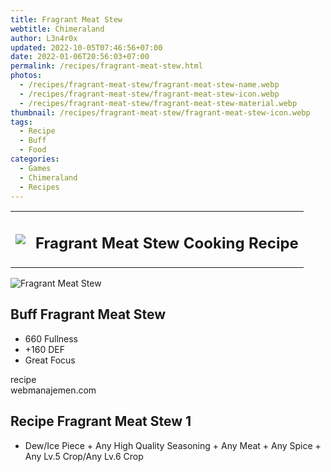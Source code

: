 ```yaml
---
title: Fragrant Meat Stew
webtitle: Chimeraland
author: L3n4r0x
updated: 2022-10-05T07:46:56+07:00
date: 2022-01-06T20:56:03+07:00
permalink: /recipes/fragrant-meat-stew.html
photos:
  - /recipes/fragrant-meat-stew/fragrant-meat-stew-name.webp
  - /recipes/fragrant-meat-stew/fragrant-meat-stew-icon.webp
  - /recipes/fragrant-meat-stew/fragrant-meat-stew-material.webp
thumbnail: /recipes/fragrant-meat-stew/fragrant-meat-stew-icon.webp
tags:
  - Recipe
  - Buff
  - Food
categories:
  - Games
  - Chimeraland
  - Recipes
---
```


<section id="bootstrap-wrapper"><link rel="stylesheet" href="https://cdn.statically.io/gh/dimaslanjaka/Web-Manajemen/40ac3225/css/bootstrap-4.5-wrapper.css"/><div class="row mb-2"><div class="col-md-12 mb-2"><table class="table" id="post-info"><tbody><tr><td><img class="d-inline-block me-2" src="/chimeraland/recipes/fragrant-meat-stew/fragrant-meat-stew-icon.webp" width="auto" height="auto"/></td><td><h1 class="fs-5">Fragrant Meat Stew Cooking Recipe</h1></td></tr></tbody></table></div></div><div class="card mb-2"><div class="row g-0"><div class="col-sm-4 position-relative mb-2"><img src="/chimeraland/recipes/fragrant-meat-stew/fragrant-meat-stew-material.webp" class="card-img fit-cover w-100 h-100" alt="Fragrant Meat Stew" data-fancybox="true"/></div><div class="col-sm-8 mb-2"><div class="card-body"><h2 class="card-title fs-5">Buff Fragrant Meat Stew</h2><div class="card-text"><ul><li>660 Fullness</li><li>+160 DEF</li><li>Great Focus</li></ul></div><span class="badge rounded-pill bg-dark">recipe</span></div><div class="card-footer text-end text-muted">webmanajemen.com</div></div></div></div><div class="row mb-2"><div class="col-12 col-lg-6 recipe-item mb-2"><div class="card"><div class="card-body"><h2 class="card-title fs-5">Recipe Fragrant Meat Stew 1</h2><div class="card-text"><ul><li>Dew/Ice Piece<span> + </span>Any High Quality Seasoning<span> + </span>Any Meat<span> + </span>Any Spice<span> + </span>Any Lv.5 Crop/Any Lv.6 Crop</li></ul></div></div></div></div></div></section>
